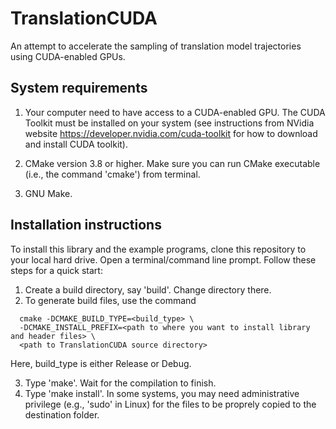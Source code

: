 # TranslationCUDA

An attempt to accelerate the sampling of translation model trajectories using CUDA-enabled GPUs.

## System requirements

1) Your computer need to have access to a CUDA-enabled GPU. The CUDA Toolkit must be installed on your system (see instructions from NVidia website https://developer.nvidia.com/cuda-toolkit for how to download and install CUDA toolkit).

2) CMake version 3.8 or higher. Make sure you can run CMake executable (i.e., the command 'cmake') from terminal.

3) GNU Make.

## Installation instructions

To install this library and the example programs, clone this repository to your local hard drive. Open a terminal/command line prompt. Follow these steps for a quick start:
1) Create a build directory, say 'build'. Change directory there.
2) To generate build files, use the command

```
  cmake -DCMAKE_BUILD_TYPE=<build_type> \
  -DCMAKE_INSTALL_PREFIX=<path to where you want to install library and header files> \
  <path to TranslationCUDA source directory>
 ```
    
Here, build_type is either Release or Debug.

3) Type 'make'. Wait for the compilation to finish.
4) Type 'make install'. In some systems, you may need administrative privilege (e.g., 'sudo' in Linux) for the files to be proprely copied to the destination folder.




      
      
